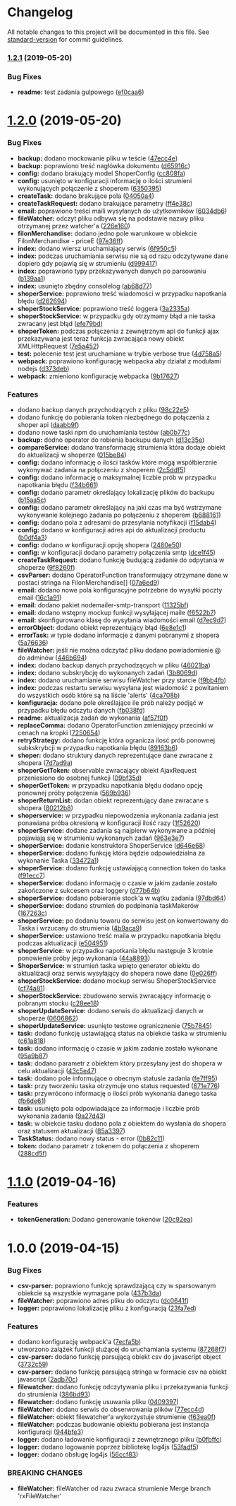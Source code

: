 # Changelog

All notable changes to this project will be documented in this file. See [standard-version](https://github.com/conventional-changelog/standard-version) for commit guidelines.

### [1.2.1](https://github.com/ambus/shoperintegration/compare/v1.2.0...v1.2.1) (2019-05-20)


### Bug Fixes

* **readme:** test zadania gulpowego ([ef0caa6](https://github.com/ambus/shoperintegration/commit/ef0caa6))



# [1.2.0](https://github.com/ambus/shoperintegration/compare/v1.1.0...v1.2.0) (2019-05-20)


### Bug Fixes

* **backup:** dodano mockowanie pliku w teście ([47ecc4e](https://github.com/ambus/shoperintegration/commit/47ecc4e))
* **backup:** poprawiono treść nagłówka dokumentu ([d65916c](https://github.com/ambus/shoperintegration/commit/d65916c))
* **config:** dodano brakujący model ShoperConfig ([cc808fa](https://github.com/ambus/shoperintegration/commit/cc808fa))
* **config:** usunięto w konfiguracji informację o ilości strumieni wykonujących połączenie z shoperem ([6350395](https://github.com/ambus/shoperintegration/commit/6350395))
* **createTask:** dodano brakujące pola ([04050a4](https://github.com/ambus/shoperintegration/commit/04050a4))
* **createTaskRequest:** dodano brakujące parametry ([ff4e38c](https://github.com/ambus/shoperintegration/commit/ff4e38c))
* **email:** poprawiono treści maili wysyłanych do użytkowników ([6034db6](https://github.com/ambus/shoperintegration/commit/6034db6))
* **fileWatcher:** odczyt pliku odbywa się na podstawie nazwy pliku otrzymanej przez watcher'a ([226e160](https://github.com/ambus/shoperintegration/commit/226e160))
* **filonMerchandise:** dodano jedno pole warunkowe w obiekcie FilonMerchandise - priceE ([97e36ff](https://github.com/ambus/shoperintegration/commit/97e36ff))
* **index:** dodano wiersz uruchamiający serwis ([6f950c5](https://github.com/ambus/shoperintegration/commit/6f950c5))
* **index:** podczas uruchamiania serwisu nie są od razu odczytywane dane dopiero gdy pojawią się w strumieniu ([d999417](https://github.com/ambus/shoperintegration/commit/d999417))
* **index:** poprawiono typy przekazywanych danych po parsowaniu ([b139aa1](https://github.com/ambus/shoperintegration/commit/b139aa1))
* **index:** usunięto zbędny consolelog ([ab68d77](https://github.com/ambus/shoperintegration/commit/ab68d77))
* **shoperService:** poprawiono treść wiadomości w przypadku napotkania błędu ([d262694](https://github.com/ambus/shoperintegration/commit/d262694))
* **shoperStockService:** poprawiono treść loggera ([3a2335a](https://github.com/ambus/shoperintegration/commit/3a2335a))
* **shoperStockService:** w przypadku gdy otrzymamy błąd a nie taska zwracany jest błąd ([efe79bd](https://github.com/ambus/shoperintegration/commit/efe79bd))
* **shoperToken:** podczas połączenia z zewnętrznym api do funkcji ajax przekazywana jest teraz funkcja zwracająca nowy obiekt XMLHttpRequest ([7e5a452](https://github.com/ambus/shoperintegration/commit/7e5a452))
* **test:** polecenie test jest uruchamiane w trybie verbose true ([4d758a5](https://github.com/ambus/shoperintegration/commit/4d758a5))
* **webpack:** poprawiono konfigurację webpacka aby działał z modułami nodejs ([d373deb](https://github.com/ambus/shoperintegration/commit/d373deb))
* **webpack:** zmieniono konfigurację webpacka ([9b17627](https://github.com/ambus/shoperintegration/commit/9b17627))


### Features

* dodano backup danych przychodzących z pliku ([98c22e5](https://github.com/ambus/shoperintegration/commit/98c22e5))
* dodano funkcję do pobierania token niezbędnego do połączenia z shoper api ([daabb9f](https://github.com/ambus/shoperintegration/commit/daabb9f))
* dodano nowe taski npm do uruchamiania testów ([ab0b77c](https://github.com/ambus/shoperintegration/commit/ab0b77c))
* **backup:** dodno operator do robienia backupu danych ([d13c35e](https://github.com/ambus/shoperintegration/commit/d13c35e))
* **compareService:** dodano transformację strumienia która dodaje obiekt do aktualizacji w shoperze ([015be84](https://github.com/ambus/shoperintegration/commit/015be84))
* **config:** dodano informację o ilości tasków które mogą współbierznie wykonywać zadania na połączeniu z shoperem ([2c5ddf5](https://github.com/ambus/shoperintegration/commit/2c5ddf5))
* **config:** dodano informację o maksymalnej liczbie prób w przypadku napotkania błędu ([f34b661](https://github.com/ambus/shoperintegration/commit/f34b661))
* **config:** dodano parametr określający lokalizację plików do backupu ([b15aa5c](https://github.com/ambus/shoperintegration/commit/b15aa5c))
* **config:** dodano parametr określający na jaki czas ma być wstrzymane wykonywanie kolejnego zadania po połączeniu z shoperem ([b688161](https://github.com/ambus/shoperintegration/commit/b688161))
* **config:** dodano pola z adresami do przesyłania notyfikacji ([f15dab4](https://github.com/ambus/shoperintegration/commit/f15dab4))
* **config:** dodano w konfiguracji adres api do aktualizacji productu ([b0df4a3](https://github.com/ambus/shoperintegration/commit/b0df4a3))
* **config:** dodano w konfiguracji opcję shopera ([2480e50](https://github.com/ambus/shoperintegration/commit/2480e50))
* **config:** w konfiguracji dodano parametry połączenia smtp ([dce1f45](https://github.com/ambus/shoperintegration/commit/dce1f45))
* **createTaskRequest:** dodano funkcję budującą zadanie do odpytania w shoperze ([9f8260f](https://github.com/ambus/shoperintegration/commit/9f8260f))
* **csvParser:** dodano OperatorFunction transformujący otrzymane dane w postaci stringa na FilonMerchandise[] ([07a6ed9](https://github.com/ambus/shoperintegration/commit/07a6ed9))
* **email:** dodano nowe pola konfiguracyjne potrzebne do wysyłki poczty email ([16c1a91](https://github.com/ambus/shoperintegration/commit/16c1a91))
* **email:** dodano pakiet nodemailer-smtp-transport ([11325bf](https://github.com/ambus/shoperintegration/commit/11325bf))
* **email:** dodano wstępny mockup funkcji wysyłającej maile ([f6522b7](https://github.com/ambus/shoperintegration/commit/f6522b7))
* **email:** skonfigurowano klasę do wysyłania wiadomości email ([d7ec9d7](https://github.com/ambus/shoperintegration/commit/d7ec9d7))
* **errorObject:** dodano obiekt reprezentujący błąd ([6e8e1c1](https://github.com/ambus/shoperintegration/commit/6e8e1c1))
* **errorTask:** w typie dodano informacje z danymi pobranymi z shopera ([5a76636](https://github.com/ambus/shoperintegration/commit/5a76636))
* **fileWatcher:** jeśli nie można odczytać pliku dodano powiadomienie @ do adminów ([446b694](https://github.com/ambus/shoperintegration/commit/446b694))
* **index:** dodano backup danych przychodzących w pliku ([46021ba](https://github.com/ambus/shoperintegration/commit/46021ba))
* **index:** dodano subskrybcję do wykonanych zadań ([3b8069d](https://github.com/ambus/shoperintegration/commit/3b8069d))
* **index:** dodano uruchamianie serwisu fileWatcher przy starcie ([f9bb4fb](https://github.com/ambus/shoperintegration/commit/f9bb4fb))
* **index:** podczas restartu serwisu wysyłana jest wiadomość z powitaniem do wszystkich osób które są na liście 'alerts' ([4ca708b](https://github.com/ambus/shoperintegration/commit/4ca708b))
* **konfiguracja:** dodano pole określające ile prób należy podjąć w przypadku błędu odczytu danych ([fb038fd](https://github.com/ambus/shoperintegration/commit/fb038fd))
* **readme:** aktualizacja zadań do wykonania ([af57f0f](https://github.com/ambus/shoperintegration/commit/af57f0f))
* **replaceComma:** dodano OperatorFunction zmieniający przecinki w cenach na kropki ([7250654](https://github.com/ambus/shoperintegration/commit/7250654))
* **retryStrategy:** dodano funkcję która ogranicza ilosć prób ponownej subkskrybcji w przypadku napotkania błędu ([89163b6](https://github.com/ambus/shoperintegration/commit/89163b6))
* **shoper:** dodano struktury danych reprezentujące dane zwracane z shopera ([7d7ad9a](https://github.com/ambus/shoperintegration/commit/7d7ad9a))
* **shoperGetToken:** observable zwracający obiekt AjaxRequest przeniesiono do osobnej funkcji ([09bf35d](https://github.com/ambus/shoperintegration/commit/09bf35d))
* **shoperGetToken:** w przypadku napotkania błędu dodano opcję ponownej próby połączenia ([569b936](https://github.com/ambus/shoperintegration/commit/569b936))
* **shoperReturnList:** dodan obiekt reprezentujący dane zwracane s shopera ([80212b8](https://github.com/ambus/shoperintegration/commit/80212b8))
* **shoperservice:** w przypadku niepowodzenia wykonania zadania jest ponawiana próba okresloną w konfiguracji ilość razy ([1f52620](https://github.com/ambus/shoperintegration/commit/1f52620))
* **shoperService:** dodane zadania są najpierw wykonywane a później pojawiają się w strumieniu wykonanych zadań ([963e3e7](https://github.com/ambus/shoperintegration/commit/963e3e7))
* **shoperService:** dodanie konstruktora ShoperService ([d646e68](https://github.com/ambus/shoperintegration/commit/d646e68))
* **shoperService:** dodano funkcję która będzie odpowiedzialna za wykonanie Taska ([33472a1](https://github.com/ambus/shoperintegration/commit/33472a1))
* **shoperService:** dodano funkcję ustawiającą connection token do taska ([f91ecc7](https://github.com/ambus/shoperintegration/commit/f91ecc7))
* **shoperService:** dodano informację o czasie w jakim zadanie zostało zakończone z sukcesem oraz loggery ([d77b64b](https://github.com/ambus/shoperintegration/commit/d77b64b))
* **shoperService:** dodano pobieranie stock'a w wątku zadania ([97dbd64](https://github.com/ambus/shoperintegration/commit/97dbd64))
* **shoperService:** dodano strumień do podpinania taskMakerów ([167263c](https://github.com/ambus/shoperintegration/commit/167263c))
* **shoperService:** po dodaniu towaru do serwisu jest on konwertowany do Taska i wrzucany do strumienia ([4b9aca9](https://github.com/ambus/shoperintegration/commit/4b9aca9))
* **shoperService:** ustawiono treść maila w przypadku napotkania błędu podczas aktualizacji ([e504951](https://github.com/ambus/shoperintegration/commit/e504951))
* **shoperService:** w przypadku napotkania błędu następuje 3 krotnie ponowienie próby jego wykonania ([44a8893](https://github.com/ambus/shoperintegration/commit/44a8893))
* **ShoperService:** w strumień taska wpięto generator obiektu do aktualizacji oraz serwis wysyłający do shopera nowe dane ([0e026ff](https://github.com/ambus/shoperintegration/commit/0e026ff))
* **shoperStockService:** dodano mockup serwisu ShoperStockService ([cf74a81](https://github.com/ambus/shoperintegration/commit/cf74a81))
* **shoperStockService:** zbudowano serwis zwracający informację o pobranym stocku ([c28ee18](https://github.com/ambus/shoperintegration/commit/c28ee18))
* **shoperUpdateService:** dodano serwis do aktualizacji danych w shoperze ([0606862](https://github.com/ambus/shoperintegration/commit/0606862))
* **shoperUpdateService:** usunięto testowe ogranicznenie ([75b7845](https://github.com/ambus/shoperintegration/commit/75b7845))
* **task:** dodano funkcję ustawiającą status na obiekcie taska w strumieniu ([c61a818](https://github.com/ambus/shoperintegration/commit/c61a818))
* **task:** dodano informację o czasie w jakim zadanie zostało wykonane ([95a9b87](https://github.com/ambus/shoperintegration/commit/95a9b87))
* **task:** dodano parametr z obiektem który przesyłany jest do shopera w celu aktualizacji ([43c5e47](https://github.com/ambus/shoperintegration/commit/43c5e47))
* **task:** dodano pole informujące o obecnym statusie zadania ([fe7ff95](https://github.com/ambus/shoperintegration/commit/fe7ff95))
* **task:** przy tworzeniu taska otrzymuje ono status requested ([671e776](https://github.com/ambus/shoperintegration/commit/671e776))
* **task:** przywrócono informację o ilości prób wykonania danego taska ([fb6de61](https://github.com/ambus/shoperintegration/commit/fb6de61))
* **task:** usunięto pola odpowiadające za informacje i liczbie prób wykonania zadania ([9a27d43](https://github.com/ambus/shoperintegration/commit/9a27d43))
* **task:** w obiekcie tasku dodano pola z obiektem do wysłania do shopera oraz statusem aktualizacji ([85a3397](https://github.com/ambus/shoperintegration/commit/85a3397))
* **TaskStatus:** dodano nowy status - error ([0b82c11](https://github.com/ambus/shoperintegration/commit/0b82c11))
* **token:** dodano parametr z tokenem do połączenia z shoperem ([288cd5f](https://github.com/ambus/shoperintegration/commit/288cd5f))



# [1.1.0](https://github.com/ambus/shoperintegration/compare/v1.0.0...v1.1.0) (2019-04-16)


### Features

* **tokenGeneration:** Dodano generowanie tokenów ([20c92ea](https://github.com/ambus/shoperintegration/commit/20c92ea))



# 1.0.0 (2019-04-15)


### Bug Fixes

* **csv-parser:** poprawiono funkcję sprawdzającą czy w sparsowanym obiekcie są wszystkie wymagane pola ([437b3da](https://github.com/ambus/shoperintegration/commit/437b3da))
* **fileWatcher:** poprawiono adres pliku do odczytu ([dc0641f](https://github.com/ambus/shoperintegration/commit/dc0641f))
* **logger:** poprawiono lokalizację pliku z konfiguracją ([23fa7ed](https://github.com/ambus/shoperintegration/commit/23fa7ed))


### Features

* dodano konfigurację webpack'a ([7ecfa5b](https://github.com/ambus/shoperintegration/commit/7ecfa5b))
* utworzono zalążek funkcji służącej do uruchamiania systemu ([87268f7](https://github.com/ambus/shoperintegration/commit/87268f7))
* **csv-parser:** dodano funkcję parsującą obiekt csv do javascript object ([3732c59](https://github.com/ambus/shoperintegration/commit/3732c59))
* **csv-parser:** dodano funkcję parsującą stringa w formacie csv na obiekt javascript ([2adb70c](https://github.com/ambus/shoperintegration/commit/2adb70c))
* **filewatcher:** dodano funkcję odczytywania pliku i przekazywania funkcji do strumienia ([386bd93](https://github.com/ambus/shoperintegration/commit/386bd93))
* **filewatcher:** dodano funkcję usuwania pliku ([0409397](https://github.com/ambus/shoperintegration/commit/0409397))
* **fileWatcher:** dodano serwis do obserwowania plików ([77ecc4d](https://github.com/ambus/shoperintegration/commit/77ecc4d))
* **fileWatcher:** obiekt filewatcher'a wykorzystuje strumienie ([f63ea0f](https://github.com/ambus/shoperintegration/commit/f63ea0f))
* **fileWatcher:** podczas budowanie obiektu pobierana jest instancja konfiguracji ([944bfe3](https://github.com/ambus/shoperintegration/commit/944bfe3))
* **logger:** dodano ładowanie konfiguracji z zewnętrznego pliku ([b0fbffc](https://github.com/ambus/shoperintegration/commit/b0fbffc))
* **logger:** dodano logowanie poprzez bibliotekę log4js ([53fadf5](https://github.com/ambus/shoperintegration/commit/53fadf5))
* **logger:** dodano obsługę log4js ([56ccf83](https://github.com/ambus/shoperintegration/commit/56ccf83))


### BREAKING CHANGES

* **fileWatcher:** fileWatcher od razu zwraca strumienie
Merge branch 'rxFileWatcher'
